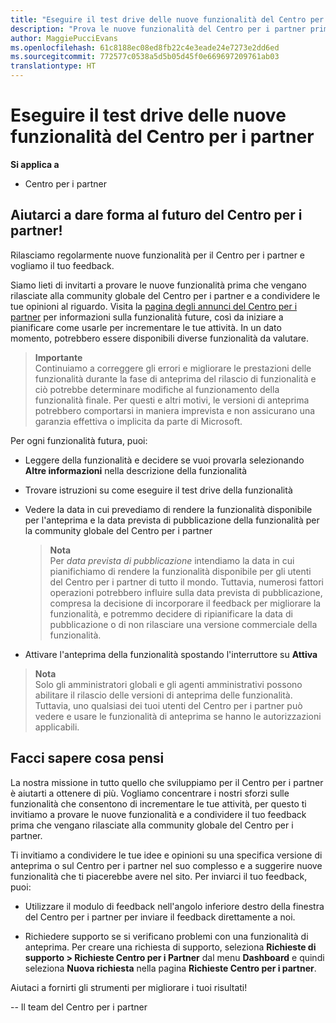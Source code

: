 ```yaml
---
title: "Eseguire il test drive delle nuove funzionalità del Centro per i partner"
description: "Prova le nuove funzionalità del Centro per i partner prima che vengano rilasciate e facci sapere cosa ne pensi. Aiutarci a dare forma al futuro del Centro per i partner!"
author: MaggiePucciEvans
ms.openlocfilehash: 61c8188ec08ed8fb22c4e3eade24e7273e2dd6ed
ms.sourcegitcommit: 772577c0538a5d5b05d45f0e669697209761ab03
translationtype: HT
---
```

# <a name="test-drive-new-partner-center-features"></a>Eseguire il test drive delle nuove funzionalità del Centro per i partner

**Si applica a**

- Centro per i partner

## <a name="help-shape-the-future-of-partner-center"></a>Aiutarci a dare forma al futuro del Centro per i partner!

Rilasciamo regolarmente nuove funzionalità per il Centro per i partner e vogliamo il tuo feedback. 

Siamo lieti di invitarti a provare le nuove funzionalità prima che vengano rilasciate alla community globale del Centro per i partner e a condividere le tue opinioni al riguardo. Visita la [pagina degli annunci del Centro per i partner](https://partnercenter.microsoft.com/pcv/announcements) per informazioni sulla funzionalità future, così da iniziare a pianificare come usarle per incrementare le tue attività. In un dato momento, potrebbero essere disponibili diverse funzionalità da valutare.

>**Importante**<br> Continuiamo a correggere gli errori e migliorare le prestazioni delle funzionalità durante la fase di anteprima del rilascio di funzionalità e ciò potrebbe determinare modifiche al funzionamento della funzionalità finale. Per questi e altri motivi, le versioni di anteprima potrebbero comportarsi in maniera imprevista e non assicurano una garanzia effettiva o implicita da parte di Microsoft.

Per ogni funzionalità futura, puoi:

-   Leggere della funzionalità e decidere se vuoi provarla selezionando **Altre informazioni** nella descrizione della funzionalità 

-   Trovare istruzioni su come eseguire il test drive della funzionalità

-   Vedere la data in cui prevediamo di rendere la funzionalità disponibile per l'anteprima e la data prevista di pubblicazione della funzionalità per la community globale del Centro per i partner 

    >**Nota**<br> Per *data prevista di pubblicazione* intendiamo la data in cui pianifichiamo di rendere la funzionalità disponibile per gli utenti del Centro per i partner di tutto il mondo. Tuttavia, numerosi fattori operazioni potrebbero influire sulla data prevista di pubblicazione, compresa la decisione di incorporare il feedback per migliorare la funzionalità, e potremmo decidere di ripianificare la data di pubblicazione o di non rilasciare una versione commerciale della funzionalità.  

-   Attivare l'anteprima della funzionalità spostando l'interruttore su **Attiva**

>**Nota**<br> Solo gli amministratori globali e gli agenti amministrativi possono abilitare il rilascio delle versioni di anteprima delle funzionalità. Tuttavia, uno qualsiasi dei tuoi utenti del Centro per i partner può vedere e usare le funzionalità di anteprima se hanno le autorizzazioni applicabili.
 
## <a name="tell-us-what-you-think"></a>Facci sapere cosa pensi

La nostra missione in tutto quello che sviluppiamo per il Centro per i partner è aiutarti a ottenere di più. Vogliamo concentrare i nostri sforzi sulle funzionalità che consentono di incrementare le tue attività, per questo ti invitiamo a provare le nuove funzionalità e a condividere il tuo feedback prima che vengano rilasciate alla community globale del Centro per i partner. 

Ti invitiamo a condividere le tue idee e opinioni su una specifica versione di anteprima o sul Centro per i partner nel suo complesso e a suggerire nuove funzionalità che ti piacerebbe avere nel sito. Per inviarci il tuo feedback, puoi:  

-   Utilizzare il modulo di feedback nell'angolo inferiore destro della finestra del Centro per i partner per inviare il feedback direttamente a noi. 

-   Richiedere supporto se si verificano problemi con una funzionalità di anteprima. Per creare una richiesta di supporto, seleziona **Richieste di supporto > Richieste Centro per i Partner** dal menu **Dashboard** e quindi seleziona **Nuova richiesta** nella pagina **Richieste Centro per i partner**.

Aiutaci a fornirti gli strumenti per migliorare i tuoi risultati!

-- Il team del Centro per i partner

